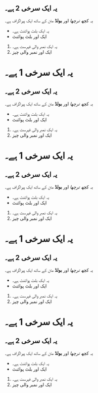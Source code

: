 
## یہ ایک سرخی 2 ہے۔
یہ کچھ *ترچھا* اور **بولڈ** متن کے ساتھ ایک پیراگراف ہے۔
- یہ ایک بلٹ پوائنٹ ہے۔
- ایک اور بلٹ پوائنٹ
1. یہ ایک نمبر والی فہرست ہے۔
2. ایک اور نمبر والی چیز

# یہ ایک سرخی 1 ہے۔
## یہ ایک سرخی 2 ہے۔
یہ کچھ *ترچھا* اور **بولڈ** متن کے ساتھ ایک پیراگراف ہے۔
- یہ ایک بلٹ پوائنٹ ہے۔
- ایک اور بلٹ پوائنٹ
1. یہ ایک نمبر والی فہرست ہے۔
2. ایک اور نمبر والی چیز

# یہ ایک سرخی 1 ہے۔
## یہ ایک سرخی 2 ہے۔
یہ کچھ *ترچھا* اور **بولڈ** متن کے ساتھ ایک پیراگراف ہے۔
- یہ ایک بلٹ پوائنٹ ہے۔
- ایک اور بلٹ پوائنٹ
1. یہ ایک نمبر والی فہرست ہے۔
2. ایک اور نمبر والی چیز


# یہ ایک سرخی 1 ہے۔
## یہ ایک سرخی 2 ہے۔
یہ کچھ *ترچھا* اور **بولڈ** متن کے ساتھ ایک پیراگراف ہے۔
- یہ ایک بلٹ پوائنٹ ہے۔
- ایک اور بلٹ پوائنٹ
1. یہ ایک نمبر والی فہرست ہے۔
2. ایک اور نمبر والی چیز


# یہ ایک سرخی 1 ہے۔
## یہ ایک سرخی 2 ہے۔
یہ کچھ *ترچھا* اور **بولڈ** متن کے ساتھ ایک پیراگراف ہے۔
- یہ ایک بلٹ پوائنٹ ہے۔
- ایک اور بلٹ پوائنٹ
1. یہ ایک نمبر والی فہرست ہے۔
2. ایک اور نمبر والی چیز

